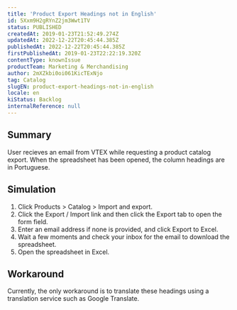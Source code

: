 ```yaml
---
title: 'Product Export Headings not in English'
id: 5Xxm9H2gRYnZ2jm3Wwt1TV
status: PUBLISHED
createdAt: 2019-01-23T21:52:49.274Z
updatedAt: 2022-12-22T20:45:44.385Z
publishedAt: 2022-12-22T20:45:44.385Z
firstPublishedAt: 2019-01-23T22:22:19.320Z
contentType: knownIssue
productTeam: Marketing & Merchandising
author: 2mXZkbi0oi061KicTExNjo
tag: Catalog
slugEN: product-export-headings-not-in-english
locale: en
kiStatus: Backlog
internalReference: null
---
```


## Summary

User recieves an email from VTEX while requesting a product catalog export. When the spreadsheet has been opened, the column headings are in Portuguese.

## Simulation


1. Click Products > Catalog > Import and export.
2. Click the Export / Import link and then click the Export tab to open the form field.
3. Enter an email address if none is provided, and click Export to Excel.
4. Wait a few moments and check your inbox for the email to download the spreadsheet.
5. Open the spreadsheet in Excel.


## Workaround

Currently, the only workaround is to translate these headings using a translation service such as Google Translate.

